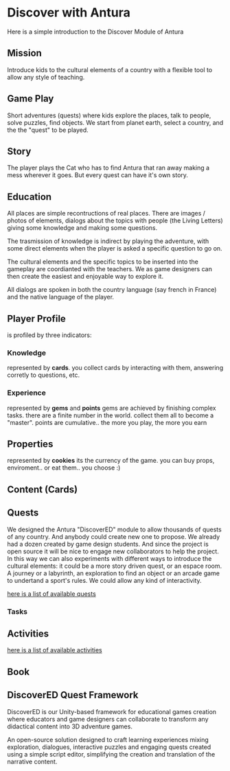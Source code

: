 
# Discover with Antura
Here is a simple introduction to the Discover Module of Antura

## Mission
Introduce kids to the cultural elements of a country with a flexible tool to allow any style of teaching.

## Game Play
Short adventures (quests) where kids explore the places, talk to people, solve puzzles, find objects. We start from planet earth, select a country, and the the "quest" to be played.

## Story
The player plays the Cat who has to find Antura that ran away making a mess wherever it goes. But every quest can have it's own story.

## Education
All places are simple recontructions of real places. There are images / photos of elements, dialogs about the topics with people (the Living Letters) giving some knowledge and making some questions.

The trasmission of knowledge is indirect by playing the adventure, with some direct elements when the player is asked a specific question to go on.

The cultural elements and the specific topics to be inserted into the gameplay are coordianted with the teachers. We as game designers can then create the easiest and enjoyable way to explore it.

All dialogs are spoken in both the country language (say french in France) and the native language of the player.

## Player Profile
is profiled by three indicators:

### Knowledge
represented by **cards**.
you collect cards by interacting with them, answering corretly to questions, etc.

### Experience
represented by **gems** and **points**
gems are achieved by finishing complex tasks. there are a finite number in the world. collect them all to become a "master".
points are cumulative.. the more you play, the more you earn

## Properties
represented by **cookies**
its the currency of the game. you can buy props, enviroment.. or eat them.. you choose :)

## Content (Cards)

## Quests
We designed the Antura "DiscoverED" module to allow thousands of quests of any country. And anybody could create new one to propose.
We already had a dozen created by game design students. And since the project is open source it will be nice to engage new collaborators to help the project.
In this way we can also experiments with different ways to introduce the cultural elements: it could be a more story driven quest, or an espace room. A journey or a labyrinth, an exploration to find an object or an arcade game to undertand a sport's rules. We could allow any kind of interactivity.

[here is a list of available quests](../../content/quest/index.md)


### Tasks

## Activities
[here is a list of available activities](../../content/activities/index.md)

## Book

## DiscoverED Quest Framework
DiscoverED is our Unity-based framework for educational games creation where educators and game designers can collaborate to transform any didactical content into 3D adventure games.

An open-source solution designed to craft learning experiences mixing exploration, dialogues, interactive puzzles and engaging quests created using a simple script editor, simplifying the creation and translation of the narrative content.
